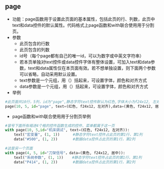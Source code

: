 ##  page
- 功能：page函数用于设置此页面的基本属性，包括此页的行、列数，此页中text和data控件的默认属性。代码格式上page函数和with联合使用用于分割页。
- 参数
    - 此页包含的行数
    - 此页包含的列数
    - id号（每个page都有自己的唯一id，可以为数字或中英文字符串）
    - 若本页单独对text控件或data控件字体有整体设置，可加入text和data参数，text和data属性仅在本页面有效。若不想单独设置，则下面两个参数可以省略，自动采用默认设置。
    - text参数是一个元组，用（）括起来，可设置字体，颜色和对齐方式
    - data参数是一个元组，用（）括起来，可设置字体，颜色和对齐方式
- 举例 
```python
#此页面共10行，5列，id为"page",静态字符text控件默认为红色,字体大小为f24x12, 左对齐。数据data控件默认为黄色，字体大小为f24x12，对齐方式为居中。
page(10, 5, id="page", text=(红色, f24x12, 左对齐),data=(黄色, f24x12, 居中))
```
- page函数和with联合使用用于分割页举例 
```python
#冒号下面所有缩进4个格的控件函数生成的控件、菜单都属于这一页
with page(10, 5,id="机床调试", text=(红色, f24x12, 左对齐)):
    text("宏变量", (1, 1))      #静态字符text控件占此页的第1行，第1列
    data("#500", (1, 2))       #数据data控件占此页的第1行，第2列
    
#这是另一个页面
with page(4, 5, id="刀架信号"，data=(黄色, f24x12, 居中)):
    text("系统参数", (1, 1))    #静态字符text控件占此页的第1行，第1列
    data("P414", (1, 2))       #数据data控件占此页的第1行，第2列
```